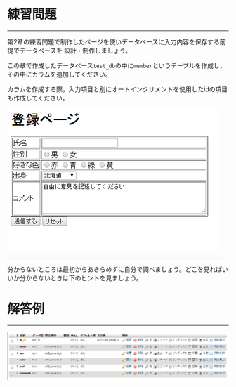 # 練習問題

------

第2章の練習問題で制作したページを使いデータベースに入力内容を保存する前提でデータベースを 設計・制作しましょう。

この章で作成したデータベース`test_db`の中に`member`というテーブルを作成し，その中にカラムを追加してください。

カラムを作成する際，入力項目と別にオートインクリメントを使用したidの項目も作成してください。

[![img](6_test.assets/lesson3-1.PNG)](http://cs-tklab.na-inet.jp/phpdb/Chapter3/fig/lesson3-1.PNG)

------

分からないところは最初からあきらめずに自分で調べましょう。どこを見ればいいか分からないときは下のヒントを見ましょう。



# 解答例

------

[![img](6_test.assets/lesson3-A.PNG)](http://cs-tklab.na-inet.jp/phpdb/Chapter3/fig/lesson3-A.PNG)

